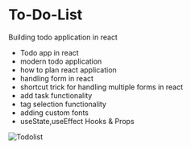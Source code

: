 # To-Do-List
 Building todo application in react
- Todo app in react
- modern todo application
- how to plan react application
- handling form in react
- shortcut trick for handling multiple forms in react
- add task functionality
- tag selection functionality
- adding custom fonts
- useState,useEffect Hooks & Props

![Todolist](https://github.com/ravitejamannam/To-Do-List/assets/75008884/f1720d1c-5fe0-44f9-a6ae-d0166c8bb936)

